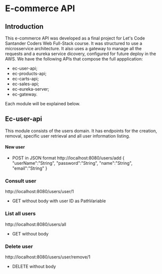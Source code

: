 # E-commerce API

## Introduction

This e-commerce API was developed as a final project for Let's Code Santander Coders Web Full-Stack course. It was structured to use a microsservice architecture.
It also uses a gateway to manage all the requests and a eureka service dicovery, configured for future deploy in the AWS.
We have the following APIs that compose the full appplication:

* ec-user-api;
* ec-products-api;
* ec-carts-api;
* ec-sales-api;
* ec-eureka-server;
* ec-gateway.

Each module will be explained below.

## Ec-user-api

This module consists of the users domain. It has endpoints for the creation, removal, specific user retrieval and all user information listing.

#### New user

* POST in JSON format
http://localhost:8080/users/add
{
	"userName":"String",
	"password":"String",
	"name":"String",
	"email":"String"
}

### Consult user
http://localhost:8080/users/user/1
* GET without body with user ID as PathVariable

### List all users
http://localhost:8080/users/all
* GET without body

### Delete user
http://localhost:8080/users/user/remove/1
* DELETE without body

